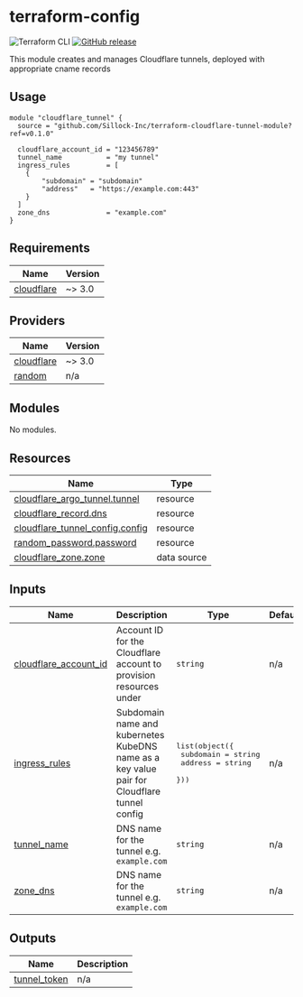 # terraform-config

![Terraform CLI](https://github.com/Sillock-Inc/terraform-cloudflare-tunnel-module/actions/workflows/continuous-integration.yml/badge.svg)
[![GitHub release](https://img.shields.io/github/release/Sillock-Inc/terraform-cloudflare-tunnel-module)](https://github.com/Sillock-Inc/terraform-cloudflare-tunnel-module/releases)

This module creates and manages Cloudflare tunnels, deployed with appropriate cname records

## Usage

```hcl
module "cloudflare_tunnel" {
  source = "github.com/Sillock-Inc/terraform-cloudflare-tunnel-module?ref=v0.1.0"

  cloudflare_account_id = "123456789"
  tunnel_name           = "my tunnel"
  ingress_rules         = [
    {
        "subdomain" = "subdomain"
        "address"   = "https://example.com:443"
    }
  ]
  zone_dns              = "example.com"
}
```

<!-- BEGIN_TF_DOCS -->
## Requirements

| Name | Version |
|------|---------|
| <a name="requirement_cloudflare"></a> [cloudflare](#requirement\_cloudflare) | ~> 3.0 |

## Providers

| Name | Version |
|------|---------|
| <a name="provider_cloudflare"></a> [cloudflare](#provider\_cloudflare) | ~> 3.0 |
| <a name="provider_random"></a> [random](#provider\_random) | n/a |

## Modules

No modules.

## Resources

| Name | Type |
|------|------|
| [cloudflare_argo_tunnel.tunnel](https://registry.terraform.io/providers/cloudflare/cloudflare/latest/docs/resources/argo_tunnel) | resource |
| [cloudflare_record.dns](https://registry.terraform.io/providers/cloudflare/cloudflare/latest/docs/resources/record) | resource |
| [cloudflare_tunnel_config.config](https://registry.terraform.io/providers/cloudflare/cloudflare/latest/docs/resources/tunnel_config) | resource |
| [random_password.password](https://registry.terraform.io/providers/hashicorp/random/latest/docs/resources/password) | resource |
| [cloudflare_zone.zone](https://registry.terraform.io/providers/cloudflare/cloudflare/latest/docs/data-sources/zone) | data source |

## Inputs

| Name | Description | Type | Default | Required |
|------|-------------|------|---------|:--------:|
| <a name="input_cloudflare_account_id"></a> [cloudflare\_account\_id](#input\_cloudflare\_account\_id) | Account ID for the Cloudflare account to provision resources under | `string` | n/a | yes |
| <a name="input_ingress_rules"></a> [ingress\_rules](#input\_ingress\_rules) | Subdomain name and kubernetes KubeDNS name as a key value pair for Cloudflare tunnel config | <pre>list(object({<br>    subdomain = string<br>    address   = string<br>  }))</pre> | n/a | yes |
| <a name="input_tunnel_name"></a> [tunnel\_name](#input\_tunnel\_name) | DNS name for the tunnel e.g. `example.com` | `string` | n/a | yes |
| <a name="input_zone_dns"></a> [zone\_dns](#input\_zone\_dns) | DNS name for the tunnel e.g. `example.com` | `string` | n/a | yes |

## Outputs

| Name | Description |
|------|-------------|
| <a name="output_tunnel_token"></a> [tunnel\_token](#output\_tunnel\_token) | n/a |
<!-- END_TF_DOCS -->
